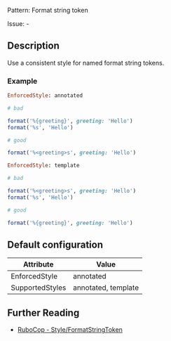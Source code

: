 Pattern: Format string token

Issue: -

## Description

Use a consistent style for named format string tokens.

### Example

```ruby
EnforcedStyle: annotated

# bad

format('%{greeting}', greeting: 'Hello')
format('%s', 'Hello')

# good

format('%<greeting>s', greeting: 'Hello')
```
```ruby
EnforcedStyle: template

# bad

format('%<greeting>s', greeting: 'Hello')
format('%s', 'Hello')

# good

format('%{greeting}', greeting: 'Hello')
```

## Default configuration

Attribute | Value
--- | ---
EnforcedStyle | annotated
SupportedStyles | annotated, template

## Further Reading

* [RuboCop - Style/FormatStringToken](https://rubocop.readthedocs.io/en/latest/cops_style/#styleformatstringtoken)
